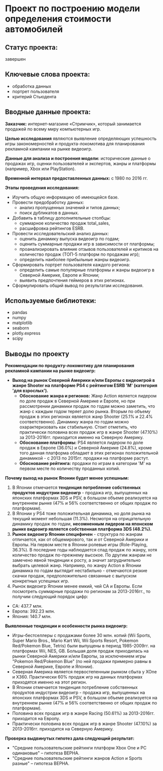 # Проект по построению модели определения стоимости автомобилей

## Статус проекта: 
завершен

## Ключевые слова проекта: 
- обработка данных
- портрет пользователя
- критерий Стьюдента

## Вводные данные проекта:

**Заказчик:** интернет-магазине «Стримчик», который занимается продажей по всему миру компьютерных игр.

**Целью исследования** являются выявление определяющих успешность игры закономерностей и продукта-локомотива для планирования рекламной кампании на рынке видеоигр.

**Данные для анализа и построения модели:** исторические данные о продажах игр, оценки пользователей и экспертов, жанры и платформы (например, Xbox или PlayStation).

**Временной интервал предоставленных данных:** c 1980 по 2016 гг.

**Этапы проведения исследования:**
- Изучить общую информацию об имеющейся базе.
- Провести предобработку данных:
  - анализ пропущенных значений и типов данных;
  - поиск дубликатов в данных.
- Добавить в таблицу дополнительные столбцы:
  - суммарное количество продаж total_sales,
  - расшифровка рейтингов ESRB.
- Провести исследовательский анализ данных:
  - оценить динамику выпуска видеоигр по годам;
  - оценить суммарные продажи игр в зависимости от платформы;
  - проанализировать влияние отзывов пользователей и критиков на количество продаж (ТОП-5 платформ по продажам игр);
  - определить наиболее прибыльные жанры видеоигр.
- Сформировать портрет пользователя каждого региона:
  - определить самые популярные платформы и жанры видеоигр в Северной Америке, Европе и Японии;
  - выявить предпочтения геймеров в этих регионах.
- Сформулировать общий вывод по результатам исследования.





## Используемые библиотеки:
- pandas
- numpy
- matplotlib
- seaborn
- plotly.express
- scipy

## Выводы по проекту

**Рекомендации по продукту-локомотиву для планирования рекламной кампании на рынке видеоигр:**

- **Выход на рынок Северной Америки и/или Европы с видеоигрой в жанре Shooter на платформе PS4 с рейтингом ESRB 'M' (категория 'для взрослых').**
  - **Обоснование жанра и регионов:** Жанр Action является лидером по доле продаж в Северной Америке и Европе, но при рассмотрении динамики продаж по годам можно заметить, что жанр с каждым годом теряет долю рынка. Вторым по объему продаж в этих регионах является жанр Shooter (25.1% и 22.4% соответственно). Динамику жанра по годам можно охарактеризовать как стабильную. Стоит отметить, что практически половина всех продаж игр в жанре Shooter (47.10%) за 2013-2016гг. приходится именно на Северную Америку.
  - **Обоснование платформы:** PS4 является лидером по доле продаж в Европе (36.0%) и Северной Америке (24.8%), кроме того данная платформа обладает в этих регионах положительной динамикой - с 2013 по 2015гг. продажи на платформе растут.
  - **Обоснование рейтинга:** продажи по играм в категории 'M' на первом месте по количеству проданных копий.

**Почему выход на рынок Японии будет менее успешным:**

1. В Японии отмечается **тенденция потребление собственных продуктов индустрии видеоигр** - продажа игр, выпущенных на японских платформах 3DS и PSV, в большом объеме реализуется на внутреннем рынке (47% и 56% соответственно от общих продаж по платформам).
2. В Японии у PS4 тоже положительная динамика, но доля рынка на текущий момент небольшая (11.3%). Несмотря на отрицательную динамику продаж по годам, **несомненным лидером на японском рынке видеоигр является собственная платформа 3DS (48.2%).**
3. **Рынок видеоигр Японии специфичен** - структура по жанрам отличается, как от общемирового, так и от Северной Америки и Европы. На первом месте в Японии ролевые игры (Role-Playing, 36.3%). В последние годы наблюдается спад продаж по жанру, хотя количество продаж по-прежнему высокое. По другим жанрам не замечено явной тенденции к росту, а значит затруднительно выбрать целевой жанр. Например, по жанру Action в Японии динамика по годам выглядит нестабильно - отмечаются резкие скачки продаж, предположительно связанные с выпуском конкретных успешных игр.
4. Рынок видеоигр Японии менее емкий, чей СА и Европы. Если посмотреть суммарные продажи по регионам за 2013-2016гг., то получим следующий порядок цифр:
  - СА: 437.7 млн.
  - Европа: 392.23 млн.
  - Япония: 140.7 млн.

**Выявленные тенденции и особенности рынка видеоигр:**

- Игры-бестселлеры с продажами более 30 млн. копий (Wii Sports, Super Mario Bros., Mario Kart Wii, Wii Sports Resort, Pokemon Red/Pokemon Blue, Tetris) были выпущены в период 1985-2009гг. на платформах Wii, NES, GB. Большая доля продаж приходилась на рынки Северной Америки и/или Европы, за исключением игры "Pokemon Red/Pokemon Blue" (по ней продажи примерно равны в Северной Америке, Европе и Японии).
- Северная Америка является первостепенным рынком сбыта у XOne и X360. Практически 60% продаж игр на данных платформах приходятся именно на этот регион.
- В Японии отмечается тенденция потребление собственных продуктов индустрии видеоигр - продажа игр, выпущенных на японских платформах 3DS и PSV, в большом объеме реализуется на внутреннем рынке (47% и 56% соответственно от общих продаж по платформам).
- Половина всех продаж игр в жанре Racing (50.61%) за 2013-2016гг. приходится на Европу.
- Практически половина всех продаж игр в жанре Shooter (47.10%) за 2013-2016гг. приходится на Северную Америку.

**Проверка выдвинутых гипотез дала следующий результат:**
- "Средние пользовательские рейтинги платформ Xbox One и PC одинаковые" – гипотеза ВЕРНА.
- "Средние пользовательские рейтинги жанров Action и Sports разные" – гипотеза ВЕРНА.
